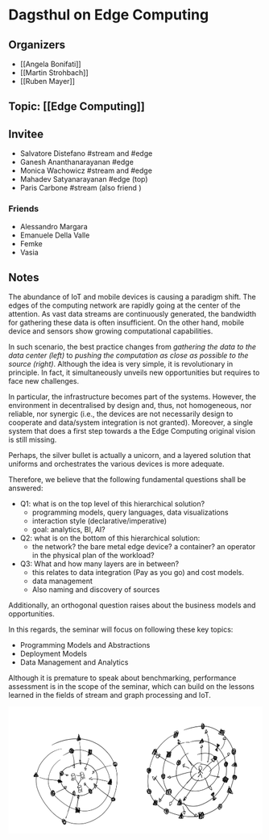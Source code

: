 # Dagsthul on Edge Computing

## Organizers

- [[Angela Bonifati]]
- [[Martin Strohbach]]
- [[Ruben Mayer]]

## Topic: [[Edge Computing]]

## Invitee

- Salvatore Distefano #stream and #edge
- Ganesh Ananthanarayanan #edge 
- Monica Wachowicz  #stream and #edge
- Mahadev Satyanarayanan #edge (top)
- Paris Carbone #stream (also friend )

### Friends

- Alessandro Margara
- Emanuele Della Valle
- Femke
- Vasia

## Notes


The abundance of IoT and mobile devices is causing a paradigm shift. The edges of the computing network are rapidly going at the center of the attention. As vast data streams are continuously generated, the bandwidth for gathering these data is often insufficient. On the other hand, mobile device and sensors show growing computational capabilities. 

In such scenario, the best practice changes from *gathering the data to the data center (left)* to *pushing the computation as close as possible to the source (right)*. Although the idea is very simple, it is revolutionary in principle.  In fact, it simultaneously unveils new opportunities but requires to face new challenges.

In particular, the infrastructure becomes part of the systems. However, the environment in decentralised by design and, thus, not homogeneous, nor reliable, nor synergic (i.e., the devices are not necessarily design to cooperate and data/system integration is not granted). Moreover, a single system that does a first step towards a the Edge Computing original vision is still missing.

Perhaps, the silver bullet is actually a unicorn, and a layered solution that uniforms and orchestrates the various devices is more adequate.

Therefore, we believe that the following fundamental questions shall be answered:

- Q1:  what is on the top level of this hierarchical solution?
	- programming models, query languages, data visualizations
	- interaction style (declarative/imperative)
	- goal: analytics, BI, AI?
- Q2: what is on the bottom of this hierarchical solution:	
	- the network? the bare metal edge device? a container? an operator in the physical plan of the workload?
- Q3: What and how many layers are in between? 
	- this relates to data integration (Pay as you go) and cost models.
	- data management 
	- Also naming and discovery of sources

Additionally, an orthogonal question raises about the business  models and opportunities. 

In this regards, the seminar will focus on following these key topics:

- Programming Models and Abstractions
- Deployment Models 
- Data Management and Analytics

Although it is premature to speak about benchmarking, performance assessment is in the scope of the seminar, which can build on the lessons learned in the fields of stream and graph processing and IoT.

![edge](./attachments/edge.png)


